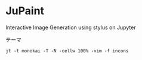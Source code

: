# JuPaint
Interactive Image Generation using stylus on Jupyter


テーマ
```
jt -t monokai -T -N -cellw 100% -vim -f incons
```
